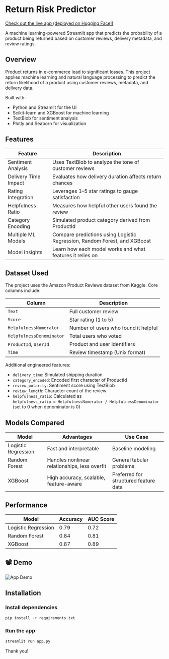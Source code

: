 # Return Risk Predictor

[Check out the live app (deployed on Hugging Face!)](https://huggingface.co/spaces/tanishapritha/return-risk-predictor)

A machine learning-powered Streamlit app that predicts the probability of a product being returned based on customer reviews, delivery metadata, and review ratings.

## Overview

Product returns in e-commerce lead to significant losses. This project applies machine learning and natural language processing to predict the return likelihood of a product using customer reviews, metadata, and delivery data.

Built with:
- Python and Streamlit for the UI
- Scikit-learn and XGBoost for machine learning
- TextBlob for sentiment analysis
- Plotly and Seaborn for visualization

## Features

| Feature               | Description                                                                 |
|-----------------------|-----------------------------------------------------------------------------|
| Sentiment Analysis    | Uses TextBlob to analyze the tone of customer reviews                       |
| Delivery Time Impact  | Evaluates how delivery duration affects return chances                      |
| Rating Integration    | Leverages 1–5 star ratings to gauge satisfaction                            |
| Helpfulness Ratio     | Measures how helpful other users found the review                           |
| Category Encoding     | Simulated product category derived from ProductId                           |
| Multiple ML Models    | Compare predictions using Logistic Regression, Random Forest, and XGBoost   |
| Model Insights        | Learn how each model works and what features it relies on                   |

## Dataset Used

The project uses the Amazon Product Reviews dataset from Kaggle. Core columns include:

| Column                   | Description                                 |
|--------------------------|---------------------------------------------|
| `Text`                   | Full customer review                        |
| `Score`                  | Star rating (1 to 5)                        |
| `HelpfulnessNumerator`   | Number of users who found it helpful        |
| `HelpfulnessDenominator` | Total users who voted                       |
| `ProductId`, `UserId`    | Product and user identifiers                |
| `Time`                   | Review timestamp (Unix format)              |

Additional engineered features:
- `delivery_time`: Simulated shipping duration
- `category_encoded`: Encoded first character of ProductId
- `review_polarity`: Sentiment score using TextBlob
- `review_length`: Character count of the review
- `helpfulness_ratio`: Calculated as  
  `helpfulness_ratio = HelpfulnessNumerator / HelpfulnessDenominator`  
  (set to 0 when denominator is 0)

## Models Compared

| Model               | Advantages                                       | Use Case                                |
|---------------------|--------------------------------------------------|------------------------------------------|
| Logistic Regression | Fast and interpretable                          | Baseline modeling                        |
| Random Forest       | Handles nonlinear relationships, less overfit   | General tabular problems                 |
| XGBoost             | High accuracy, scalable, feature-aware          | Preferred for structured feature data    |

## Performance

| Model               | Accuracy | AUC Score |
|---------------------|----------|-----------|
| Logistic Regression | 0.79     | 0.72      |
| Random Forest       | 0.84     | 0.81      |
| XGBoost             | 0.87     | 0.89      |

## 📽 Demo

![App Demo](demo.gif)


## Installation

### Install dependencies

```bash
pip install -r requirements.txt
```

### Run the app

```bash
streamlit run app.py
```
Thank you!
